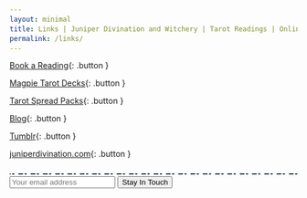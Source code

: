 ```yaml
---
layout: minimal
title: Links | Juniper Divination and Witchery | Tarot Readings | Online Tarot Card Reading
permalink: /links/
---
```


[Book a Reading](http://shop.juniperdivination.com/?sort=page_layout&tags=tarot%20card%20reading){: .button }

[Magpie Tarot Decks](https://juniperdivination.etsy.com/listing/1288443302/magpie-tarot-deck-o-chaos-tarot-deck-o){: .button }

[Tarot Spread Packs](https://shop.juniperdivination.com/?sort=page_layout&tags=tarot%20spreads){: .button }

[Blog](https://juniperdivination.com/articles/){: .button }

[Tumblr](https://juniper-divination-and-witchery.tumblr.com/){: .button }

[juniperdivination.com](https://www.juniperdivination.com){: .button }

<img src="/assets/img/divider.svg">

<form action="https://app.gumroad.com/follow_from_embed_form" class="form gumroad-follow-form-embed" method="post">
<input name="seller_id" type="hidden" value="3221571659806">
<input name="email" placeholder="Your email address" type="email">
<button data-custom-highlight-color="" type="submit">Stay In Touch</button>
</form>
